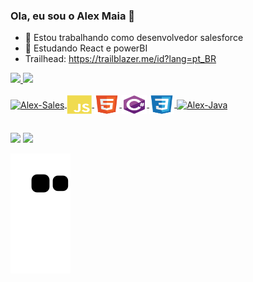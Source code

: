 ### Ola, eu sou o Alex Maia 👋
- 🔭 Estou trabalhando como desenvolvedor salesforce
- 🌱 Estudando React e powerBI
- Trailhead: https://trailblazer.me/id?lang=pt_BR

<div >
  <a href="https://github.com/AleX-GOM98">
  <img height="180em" src="https://github-readme-stats.vercel.app/api?username=AleX-GOM98&show_icons=true&theme=dracula&include_all_commits=true&count_private=true"/>
  <img height="180em" src="https://github-readme-stats.vercel.app/api/top-langs/?username=AleX-GOM98&layout=compact&langs_count=7&theme=dracula"/>
</div>
<div style="display: inline_block"><br>
    <img align="center" alt="Alex-Sales" height="30" width="40" src="https://cdn.jsdelivr.net/gh/devicons/devicon/icons/salesforce/salesforce-original.svg">
    <img align="center" alt="Alex-Js" height="30" width="40" src="https://raw.githubusercontent.com/devicons/devicon/master/icons/javascript/javascript-plain.svg">
    <img align="center" alt="Alex-HTML" height="30" width="40" src="https://raw.githubusercontent.com/devicons/devicon/master/icons/html5/html5-original.svg">
    <img align="center" alt="Alex-Csharp" height="30" width="40" src="https://raw.githubusercontent.com/devicons/devicon/master/icons/csharp/csharp-original.svg">
    <img align="center" alt="Alex-CSS" height="30" width="40" src="https://raw.githubusercontent.com/devicons/devicon/master/icons/css3/css3-original.svg">
    <img align="center" alt="Alex-Java" height="30" width="40" src="https://cdn.jsdelivr.net/gh/devicons/devicon/icons/java/java-original.svg">
</div>
  
  ##
  
<div> 
  <a href = "alex.gmaia98@gmail.com"><img src="https://img.shields.io/badge/Gmail-D14836?style=for-the-badge&logo=gmail&logoColor=white" target="_blank"></a>
  <a href="https://www.linkedin.com/in/alex-g-080256114/" target="_blank"><img src="https://img.shields.io/badge/-LinkedIn-%230077B5?style=for-the-badge&logo=linkedin&logoColor=white" target="_blank"></a> 
 
  ![Snake animation](https://github.com/rafaballerini/rafaballerini/blob/output/github-contribution-grid-snake.svg)
 
</div>
